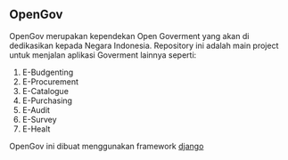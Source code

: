 ## OpenGov

OpenGov merupakan kependekan Open Goverment yang akan di dedikasikan kepada Negara Indonesia. Repository ini adalah main project untuk menjalan aplikasi Goverment lainnya seperti:

1. E-Budgenting
2. E-Procurement
3. E-Catalogue
4. E-Purchasing
5. E-Audit
6. E-Survey
7. E-Healt

OpenGov ini dibuat menggunakan framework [django](http://www.djangoproject.org)
